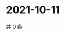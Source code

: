 # 2021-10-11

共 0 条

<!-- BEGIN -->
<!-- 最后更新时间 Mon Oct 11 2021 02:16:33 GMT+0800 (China Standard Time) -->

<!-- END -->
